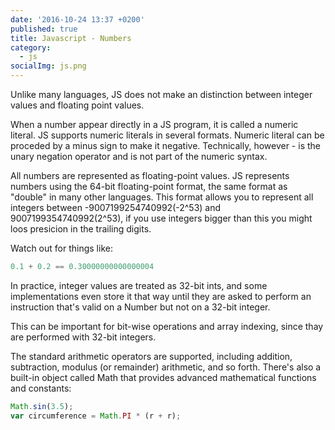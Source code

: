 ```yaml
---
date: '2016-10-24 13:37 +0200'
published: true
title: Javascript - Numbers
category:
  - js
socialImg: js.png
---
```

Unlike many languages, JS does not make an distinction between integer values and floating point values. 

When a number appear directly in a JS program, it is called a numeric literal. JS supports numeric literals in several formats. Numeric literal can be proceded by a minus sign to make it negative. Technically, however - is the unary negation operator and is not part of the numeric syntax.

All numbers are represented as floating-point values. JS represents numbers using the 64-bit floating-point format, the same format as "double" in many other languages. This format allows you to represent all integers between -9007199254740992(-2^53) and 9007199354740992(2^53), if you use integers bigger than this you might loos presicion in the trailing digits. 

Watch out for things like:

```javascript
0.1 + 0.2 == 0.30000000000000004
```

In practice, integer values are treated as 32-bit ints, and some implementations even store it that way until they are asked to perform an instruction that's valid on a Number but not on a 32-bit integer. 

This can be important for bit-wise operations and array indexing, since thay are performed with 32-bit integers.

The standard arithmetic operators are supported, including addition, subtraction, modulus (or remainder) arithmetic, and so forth. There's also a built-in object called Math that provides advanced mathematical functions and constants:

```javascript
Math.sin(3.5);
var circumference = Math.PI * (r + r);
```

